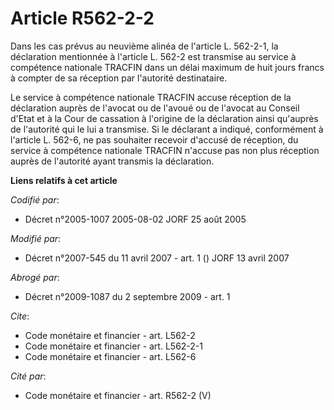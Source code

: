 # Article R562-2-2

Dans les cas prévus au neuvième alinéa de l'article L. 562-2-1, la déclaration mentionnée à l'article L. 562-2 est transmise
au service à compétence nationale TRACFIN dans un délai maximum de huit jours francs à compter de sa réception par l'autorité
destinataire.

Le service à compétence nationale TRACFIN accuse réception de la déclaration auprès de l'avocat ou de l'avoué ou de l'avocat
au Conseil d'Etat et à la Cour de cassation à l'origine de la déclaration ainsi qu'auprès de l'autorité qui le lui a
transmise. Si le déclarant a indiqué, conformément à l'article L. 562-6, ne pas souhaiter recevoir d'accusé de réception, du
service à compétence nationale TRACFIN n'accuse pas non plus réception auprès de l'autorité ayant transmis la déclaration.

**Liens relatifs à cet article**

_Codifié par_:

  - Décret n°2005-1007 2005-08-02 JORF 25 août 2005

_Modifié par_:

  - Décret n°2007-545 du 11 avril 2007 - art. 1 () JORF 13 avril 2007

_Abrogé par_:

  - Décret n°2009-1087 du 2 septembre 2009 - art. 1

_Cite_:

  - Code monétaire et financier - art. L562-2
  - Code monétaire et financier - art. L562-2-1
  - Code monétaire et financier - art. L562-6

_Cité par_:

  - Code monétaire et financier - art. R562-2 (V)
